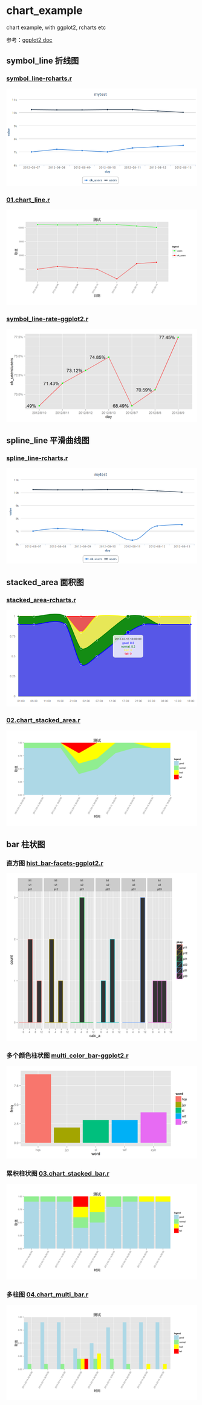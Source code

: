 chart_example
=============

chart example,  with  ggplot2, rcharts etc

参考：[ggplot2 doc](http://docs.ggplot2.org/current/)


## symbol_line 折线图

### [symbol_line-rcharts.r](symbol_line-rcharts.r)

![symbol_line-rcharts.png](symbol_line-rcharts.png)

### [01.chart_line.r](01.chart_line.r)

![01.chart_line.png](01.chart_line.png)

### [symbol_line-rate-ggplot2.r](symbol_line-rate-ggplot2.r)

![symbol_line-rate-ggplot2.png](symbol_line-rate-ggplot2.png)

## spline_line 平滑曲线图

### [spline_line-rcharts.r](spline_line-rcharts.r)

![spline_line-rcharts.png](spline_line-rcharts.png)

## stacked_area 面积图

### [stacked_area-rcharts.r](stacked_area-rcharts.r)

![stacked_area-rcharts.png](stacked_area-rcharts.png)

### [02.chart_stacked_area.r](02.chart_stacked_area.r)

![02.chart_stacked_area.png](02.chart_stacked_area.png)


## bar 柱状图

### 直方图 [hist_bar-facets-ggplot2.r](hist_bar-facets-ggplot2.r)

![hist_bar-facets-ggplot2.png](hist_bar-facets-ggplot2.png)

### 多个颜色柱状图 [multi_color_bar-ggplot2.r](multi_color_bar-ggplot2.r)

![multi_color_bar-ggplot2.png](multi_color_bar-ggplot2.png)

### 累积柱状图 [03.chart_stacked_bar.r](03.chart_stacked_bar.r)

![03.chart_stacked_bar.png](03.chart_stacked_bar.png)

### 多柱图 [04.chart_multi_bar.r](04.chart_multi_bar.r)

![04.chart_multi_bar.png](04.chart_multi_bar.png)
